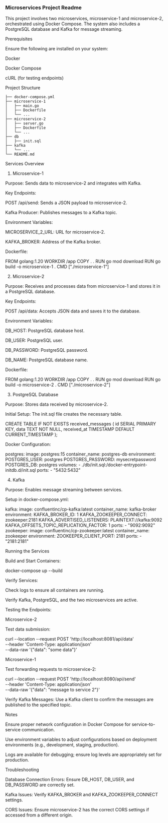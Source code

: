 ### Microservices Project Readme

This project involves two microservices, microservice-1 and microservice-2, orchestrated using Docker Compose. The system also includes a PostgreSQL database and Kafka for message streaming.

Prerequisites

Ensure the following are installed on your system:

Docker

Docker Compose

cURL (for testing endpoints)

Project Structure

```
├── docker-compose.yml
├── microservice-1
│   ├── main.go
│   ├── Dockerfile
│   └── ...
├── microservice-2
│   ├── server.go
│   ├── Dockerfile
│   └── ...
├── db
│   ├── init.sql
├── kafka
│   └── ...
└── README.md
```

Services Overview

1. Microservice-1

Purpose: Sends data to microservice-2 and integrates with Kafka.

Key Endpoints:

POST /api/send: Sends a JSON payload to microservice-2.

Kafka Producer: Publishes messages to a Kafka topic.

Environment Variables:

MICROSERVICE_2_URL: URL for microservice-2.

KAFKA_BROKER: Address of the Kafka broker.

Dockerfile:

FROM golang:1.20
WORKDIR /app
COPY . .
RUN go mod download
RUN go build -o microservice-1 .
CMD ["./microservice-1"]

2. Microservice-2

Purpose: Receives and processes data from microservice-1 and stores it in a PostgreSQL database.

Key Endpoints:

POST /api/data: Accepts JSON data and saves it to the database.

Environment Variables:

DB_HOST: PostgreSQL database host.

DB_USER: PostgreSQL user.

DB_PASSWORD: PostgreSQL password.

DB_NAME: PostgreSQL database name.

Dockerfile:

FROM golang:1.20
WORKDIR /app
COPY . .
RUN go mod download
RUN go build -o microservice-2 .
CMD ["./microservice-2"]

3. PostgreSQL Database

Purpose: Stores data received by microservice-2.

Initial Setup: The init.sql file creates the necessary table.

CREATE TABLE IF NOT EXISTS received_messages (
    id SERIAL PRIMARY KEY,
    data TEXT NOT NULL,
    received_at TIMESTAMP DEFAULT CURRENT_TIMESTAMP
);

Docker Configuration:

postgres:
  image: postgres:15
  container_name: postgres-db
  environment:
    POSTGRES_USER: postgres
    POSTGRES_PASSWORD: mysecretpassword
    POSTGRES_DB: postgres
  volumes:
    - ./db/init.sql:/docker-entrypoint-initdb.d/init.sql
  ports:
    - "5432:5432"

4. Kafka

Purpose: Enables message streaming between services.

Setup in docker-compose.yml:

kafka:
  image: confluentinc/cp-kafka:latest
  container_name: kafka-broker
  environment:
    KAFKA_BROKER_ID: 1
    KAFKA_ZOOKEEPER_CONNECT: zookeeper:2181
    KAFKA_ADVERTISED_LISTENERS: PLAINTEXT://kafka:9092
    KAFKA_OFFSETS_TOPIC_REPLICATION_FACTOR: 1
  ports:
    - "9092:9092"
zookeeper:
  image: confluentinc/cp-zookeeper:latest
  container_name: zookeeper
  environment:
    ZOOKEEPER_CLIENT_PORT: 2181
  ports:
    - "2181:2181"

Running the Services

Build and Start Containers:

docker-compose up --build

Verify Services:

Check logs to ensure all containers are running.

Verify Kafka, PostgreSQL, and the two microservices are active.

Testing the Endpoints:

Microservice-2

Test data submission:

curl --location --request POST 'http://localhost:8081/api/data' \
--header 'Content-Type: application/json' \
--data-raw '{"data": "some data"}'

Microservice-1

Test forwarding requests to microservice-2:

curl --location --request POST 'http://localhost:8080/api/send' \
--header 'Content-Type: application/json' \
--data-raw '{"data": "message to service 2"}'

Verify Kafka Messages:
Use a Kafka client to confirm the messages are published to the specified topic.

Notes

Ensure proper network configuration in Docker Compose for service-to-service communication.

Use environment variables to adjust configurations based on deployment environments (e.g., development, staging, production).

Logs are available for debugging; ensure log levels are appropriately set for production.

Troubleshooting

Database Connection Errors: Ensure DB_HOST, DB_USER, and DB_PASSWORD are correctly set.

Kafka Issues: Verify KAFKA_BROKER and KAFKA_ZOOKEEPER_CONNECT settings.

CORS Issues: Ensure microservice-2 has the correct CORS settings if accessed from a different origin.

